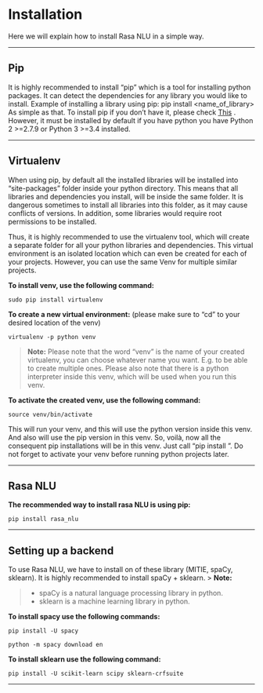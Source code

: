 Installation
===================
Here we will explain how to install Rasa NLU in a simple way.

----------

Pip
-------------
It is highly recommended to install “pip” which is a tool for installing python packages. It can detect the dependencies for any library you would like to install. Example of installing a library using pip:
 pip install <name_of_library>
As simple as that. To install pip if you don’t have it, please check [This][1] .
However, it must be installed by default if you have python you have Python 2 >=2.7.9 or Python 3 >=3.4 installed.

----------


Virtualenv
-------------------
When using pip, by default all the installed libraries will be installed into “site-packages” folder inside your python directory. This means that all libraries and dependencies you install, will be inside the same folder. It is dangerous sometimes to install all libraries into this folder, as it may cause conflicts of versions. In addition, some libraries would require root permissions to be installed.

Thus, it is highly recommended to use the virtualenv tool, which will create a separate folder for all your python libraries and dependencies. This virtual environment is an isolated location which can even be created for each of your projects. However, you can use the same Venv for multiple similar projects. 

**To install venv, use the following command:**

    sudo pip install virtualenv

**To create a new virtual environment:** (please make sure to “cd” to your desired location of the venv) 

    virtualenv -p python venv

> **Note:**
Please note that the word “venv” is the name of your created virtualenv, you can choose whatever name you want. E.g. to be able to create multiple ones. Please also note that there is a python interpreter inside this venv, which will be used when you run this venv.

**To activate the created venv, use the following command:**

    source venv/bin/activate

This will run your venv, and this will use the python version inside this venv. And also will use the pip version in this venv. So, voilà, now all the consequent pip installations will be in this venv. Just call “pip install <library>”. Do not forget to activate your venv before running python projects later.

----------
Rasa NLU
-------------------
**The recommended way to install rasa NLU is using pip:**

    pip install rasa_nlu

----------

Setting up a backend 
-------------------
To use Rasa NLU, we have to install on of these library (MITIE, spaCy, sklearn). It is highly recommended to install spaCy + sklearn.
	> **Note:**
> - spaCy is a natural language processing library in python.
> - sklearn is a machine learning library in python.

**To install spacy use the following commands:**

    pip install -U spacy

    python -m spacy download en


**To install sklearn use the following command:**
	

    pip install -U scikit-learn scipy sklearn-crfsuite

----------

  [1]: https://packaging.python.org/tutorials/installing-packages/ 
